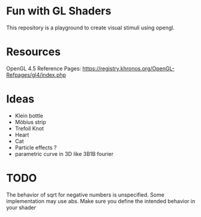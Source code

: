# Fun with GL Shaders

This repository is a playground to create visual stimuli using opengl.

# Resources

 OpenGL 4.5 Reference Pages:  https://registry.khronos.org/OpenGL-Refpages/gl4/index.php
 
 # Ideas

 - Klein bottle
 - Möbius strip
 - Trefoil Knot
 - Heart
 - Cat 
 - Particle effects ?
 - parametric curve in 3D like 3B1B fourier   

# TODO

The behavior of sqrt for negative numbers is unspecified.
Some implementation may use abs. Make sure you define 
the intended behavior in your shader
